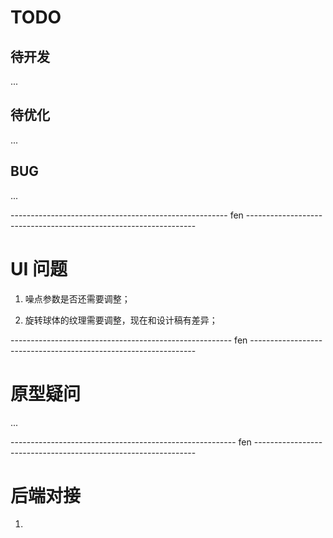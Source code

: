 # TODO

## 待开发

...

## 待优化

...

## BUG

...

------------------------------------------------------ fen -----------------------------------------------------------------

# UI 问题

1. 噪点参数是否还需要调整；

2. 旋转球体的纹理需要调整，现在和设计稿有差异；

------------------------------------------------------- fen ----------------------------------------------------------------

# 原型疑问

...

-------------------------------------------------------- fen ---------------------------------------------------------------

# 后端对接

1.
